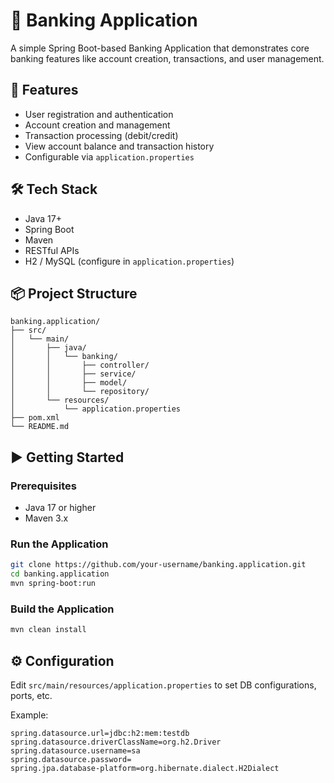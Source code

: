 
# 🏦 Banking Application

A simple Spring Boot-based Banking Application that demonstrates core banking features like account creation, transactions, and user management.

## 🚀 Features

- User registration and authentication
- Account creation and management
- Transaction processing (debit/credit)
- View account balance and transaction history
- Configurable via `application.properties`

## 🛠️ Tech Stack

- Java 17+
- Spring Boot
- Maven
- RESTful APIs
- H2 / MySQL (configure in `application.properties`)

## 📦 Project Structure

```
banking.application/
├── src/
│   └── main/
│       ├── java/
│       │   └── banking/
│       │       ├── controller/
│       │       ├── service/
│       │       ├── model/
│       │       └── repository/
│       └── resources/
│           └── application.properties
├── pom.xml
└── README.md
```

## ▶️ Getting Started

### Prerequisites

- Java 17 or higher
- Maven 3.x

### Run the Application

```bash
git clone https://github.com/your-username/banking.application.git
cd banking.application
mvn spring-boot:run
```

### Build the Application

```bash
mvn clean install
```

## ⚙️ Configuration

Edit `src/main/resources/application.properties` to set DB configurations, ports, etc.

Example:
```properties
spring.datasource.url=jdbc:h2:mem:testdb
spring.datasource.driverClassName=org.h2.Driver
spring.datasource.username=sa
spring.datasource.password=
spring.jpa.database-platform=org.hibernate.dialect.H2Dialect
```

